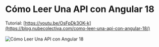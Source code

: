 # Cómo Leer Una API con Angular 18
Tutorial: 
[https://youtu.be/OsFpDk3OK-k](https://blog.nubecolectiva.com/como-leer-una-api-con-angular-18/)
<br><br>
![Cómo Leer Una API con Angular 18](https://github.com/collectivecloudperu/como-leer-una-api-con-angular-18/blob/main/api-leida-correctamente-con-angular-18..png)
